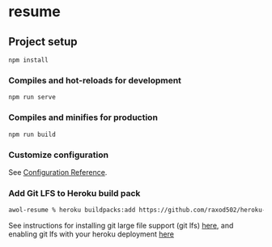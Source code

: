 # resume

## Project setup
```
npm install
```

### Compiles and hot-reloads for development
```
npm run serve
```

### Compiles and minifies for production
```
npm run build
```

### Customize configuration
See [Configuration Reference](https://cli.vuejs.org/config/).

### Add Git LFS to Heroku build pack
```bash
awol-resume % heroku buildpacks:add https://github.com/raxod502/heroku-buildpack-git-lfs -a awol-resume 
```

See instructions for installing git large file support (git lfs) [here](https://git-lfs.github.com/),
and enabling git lfs with your heroku deployment [here](https://elements.heroku.com/buildpacks/raxod502/heroku-buildpack-git-lfs)
